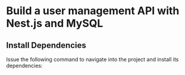 # Build a user management API with Nest.js and MySQL



## Install Dependencies

Issue the following command to navigate into the project and install its dependencies:

